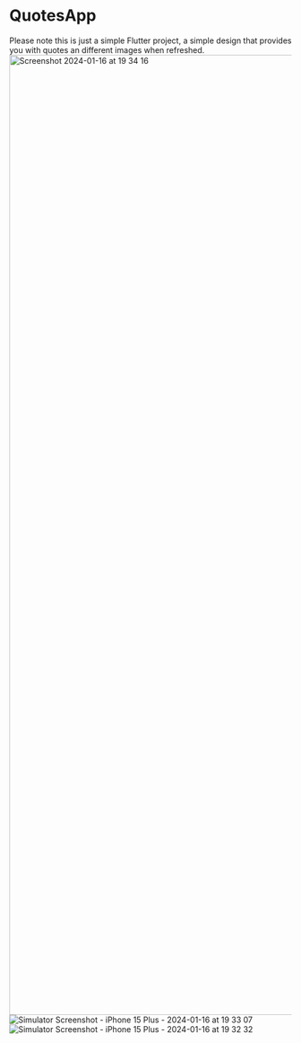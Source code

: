# QuotesApp
Please note this is just a simple Flutter project, a simple design that provides you with quotes an different images when refreshed. 
<img width="1710" alt="Screenshot 2024-01-16 at 19 34 16" src="https://github.com/poshie0456/QuotesApp/assets/87022737/02cad6cf-f4bc-4306-ba9e-c166015d4d23">
![Simulator Screenshot - iPhone 15 Plus - 2024-01-16 at 19 33 07](https://github.com/poshie0456/QuotesApp/assets/87022737/29a4a7a6-faff-49ed-9f50-6a9b17d482b9)
![Simulator Screenshot - iPhone 15 Plus - 2024-01-16 at 19 32 32](https://github.com/poshie0456/QuotesApp/assets/87022737/3c58474a-a76d-42c6-9523-65bbf94d6382)
